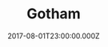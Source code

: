 ---
title: "Gotham"
date: 2017-08-01T23:00:00.000Z
permalink: /almanac/tv/2017-08-02-gotham/index.html
season: 3
rating: 3
---
